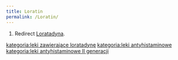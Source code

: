 ```yaml
---
title: Loratin
permalink: /Loratin/
---
```


1.  Redirect [Loratadyna](/Loratadyna "wikilink").

[kategoria:leki zawierające loratadynę](/kategoria:leki_zawierające_loratadynę "wikilink") [kategoria:leki antyhistaminowe](/kategoria:leki_antyhistaminowe "wikilink") [kategoria:leki antyhistaminowe II generacji](/kategoria:leki_antyhistaminowe_II_generacji "wikilink")